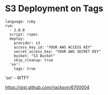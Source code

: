 
# S3 Deployment on Tags

```
language: ruby
rvm:
  - 2.0.0
  script: rspec
  deploy:
    provider: s3
    access_key_id: "YOUR AWS ACCESS KEY"
    secret_access_key: "YOUR AWS SECRET KEY"
    bucket: "S3 Bucket"
    skip_cleanup: true
  'on':
    tags: true
```

'on' - WTF?

https://gist.github.com/rjackson/6700004
